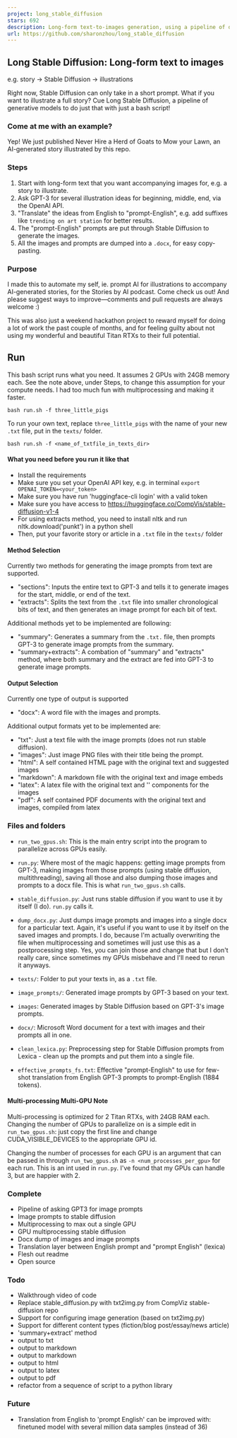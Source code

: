```yaml
---
project: long_stable_diffusion
stars: 692
description: Long-form text-to-images generation, using a pipeline of deep generative models (GPT-3 and Stable Diffusion)
url: https://github.com/sharonzhou/long_stable_diffusion
---
```


Long Stable Diffusion: Long-form text to images
-----------------------------------------------

e.g. story -> Stable Diffusion -> illustrations

Right now, Stable Diffusion can only take in a short prompt. What if you want to illustrate a full story? Cue Long Stable Diffusion, a pipeline of generative models to do just that with just a bash script!

### Come at me with an example?

Yep! We just published Never Hire a Herd of Goats to Mow your Lawn, an AI-generated story illustrated by this repo.

### Steps

1.  Start with long-form text that you want accompanying images for, e.g. a story to illustrate.
2.  Ask GPT-3 for several illustration ideas for beginning, middle, end, via the OpenAI API.
3.  "Translate" the ideas from English to "prompt-English", e.g. add suffixes like `trending on art station` for better results.
4.  The "prompt-English" prompts are put through Stable Diffusion to generate the images.
5.  All the images and prompts are dumped into a `.docx`, for easy copy-pasting.

### Purpose

I made this to automate my self, ie. prompt AI for illustrations to accompany AI-generated stories, for the Stories by AI podcast. Come check us out! And please suggest ways to improve—comments and pull requests are always welcome :)

This was also just a weekend hackathon project to reward myself for doing a lot of work the past couple of months, and for feeling guilty about not using my wonderful and beautiful Titan RTXs to their full potential.

Run
---

This bash script runs what you need. It assumes 2 GPUs with 24GB memory each. See the note above, under Steps, to change this assumption for your compute needs. I had too much fun with multiprocessing and making it faster.

`bash run.sh -f three_little_pigs`

To run your own text, replace `three_little_pigs` with the name of your new `.txt` file, put in the `texts/` folder.

`bash run.sh -f <name_of_txtfile_in_texts_dir>`

#### What you need before you run it like that

-   Install the requirements
-   Make sure you set your OpenAI API key, e.g. in terminal `export OPENAI_TOKEN=<your_token>`
-   Make sure you have run 'huggingface-cli login' with a valid token
-   Make sure you have access to https://huggingface.co/CompVis/stable-diffusion-v1-4
-   For using extracts method, you need to install nltk and run nltk.download('punkt') in a python shell
-   Then, put your favorite story or article in a `.txt` file in the `texts/` folder

#### Method Selection

Currently two methods for generating the image prompts from text are supported.

-   "sections": Inputs the entire text to GPT-3 and tells it to generate images for the start, middle, or end of the text.
-   "extracts": Splits the text from the `.txt` file into smaller chronological bits of text, and then generates an image prompt for each bit of text.

Additional methods yet to be implemented are following:

-   "summary": Generates a summary from the `.txt.` file, then prompts GPT-3 to generate image prompts from the summary.
-   "summary+extracts": A combation of "summary" and "extracts" method, where both summary and the extract are fed into GPT-3 to generate image prompts.

#### Output Selection

Currently one type of output is supported

-   "docx": A word file with the images and prompts.

Additional output formats yet to be implemented are:

-   "txt": Just a text file with the image prompts (does not run stable diffusion).
-   "images": Just image PNG files with their title being the prompt.
-   "html": A self contained HTML page with the original text and suggested images
-   "markdown": A markdown file with the original text and image embeds
-   "latex": A latex file with the original text and '' components for the images
-   "pdf": A self contained PDF documents with the original text and images, compiled from latex

### Files and folders

-   `run_two_gpus.sh`: This is the main entry script into the program to parallelize across GPUs easily.
    
-   `run.py`: Where most of the magic happens: getting image prompts from GPT-3, making images from those prompts (using stable diffusion, multithreading), saving all those and also dumping those images and prompts to a docx file. This is what `run_two_gpus.sh` calls.
    
-   `stable_diffusion.py`: Just runs stable diffusion if you want to use it by itself (I do). `run.py` calls it.
    
-   `dump_docx.py`: Just dumps image prompts and images into a single docx for a particular text. Again, it's useful if you want to use it by itself on the saved images and prompts. I do, because I'm actually overwriting the file when multiprocessing and sometimes will just use this as a postprocessing step. Yes, you can join those and change that but I don't really care, since sometimes my GPUs misbehave and I'll need to rerun it anyways.
    
-   `texts/`: Folder to put your texts in, as a `.txt` file.
    
-   `image_prompts/`: Generated image prompts by GPT-3 based on your text.
    
-   `images`: Generated images by Stable Diffusion based on GPT-3's image prompts.
    
-   `docx/`: Microsoft Word document for a text with images and their prompts all in one.
    
-   `clean_lexica.py`: Preprocessing step for Stable Diffusion prompts from Lexica - clean up the prompts and put them into a single file.
    
-   `effective_prompts_fs.txt`: Effective "prompt-English" to use for few-shot translation from English GPT-3 prompts to prompt-English (1884 tokens).
    

#### Multi-processing Multi-GPU Note

Multi-processing is optimized for 2 Titan RTXs, with 24GB RAM each. Changing the number of GPUs to parallelize on is a simple edit in `run_two_gpus.sh`: just copy the first line and change CUDA\_VISIBLE\_DEVICES to the appropriate GPU id.

Changing the number of processes for each GPU is an argument that can be passed in through `run_two_gpus.sh` as `-n <num_processes_per_gpu>` for each run. This is an int used in `run.py`. I've found that my GPUs can handle 3, but are happier with 2.

### Complete

-   Pipeline of asking GPT3 for image prompts
-   Image prompts to stable diffusion
-   Multiprocessing to max out a single GPU
-   GPU multiprocessing stable diffusion
-   Docx dump of images and image prompts
-   Translation layer between English prompt and "prompt English" (lexica)
-   Flesh out readme
-   Open source

### Todo

-   Walkthrough video of code
-   Replace stable\_diffusion.py with txt2img.py from CompViz stable-diffusion repo
-   Support for configuring image generation (based on txt2img.py)
-   Support for different content types (fiction/blog post/essay/news article)
-   'summary+extract' method
-   output to txt
-   output to markdown
-   output to markdown
-   output to html
-   output to latex
-   output to pdf
-   refactor from a sequence of script to a python library

### Future

-   Translation from English to 'prompt English' can be improved with: finetuned model with several million data samples (instead of 36)
